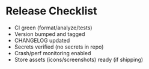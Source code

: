# Release Checklist

- CI green (format/analyze/tests)
- Version bumped and tagged
- CHANGELOG updated
- Secrets verified (no secrets in repo)
- Crash/perf monitoring enabled
- Store assets (icons/screenshots) ready (if shipping)
